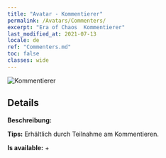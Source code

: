 ```yaml
---
title: "Avatar - Kommentierer"
permalink: /Avatars/Commenters/
excerpt: "Era of Chaos  Kommentierer"
last_modified_at: 2021-07-13
locale: de
ref: "Commenters.md"
toc: false
classes: wide
---
```

 ![Kommentierer](/images/a/avatarFrame_14.png)

## Details

 **Beschreibung:**  

 **Tips:** Erhältlich durch Teilnahme am Kommentieren. 

 **Is available:**  + 

